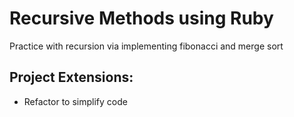 <h1>Recursive Methods using Ruby</h1>

<p>Practice with recursion via implementing fibonacci and merge sort</p>

<h2>Project Extensions:</h2>
<ul>
    <li>Refactor to simplify code</li>
</ul>
